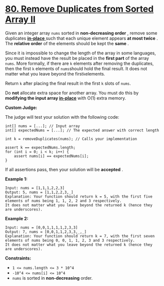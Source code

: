 # [80. Remove Duplicates from Sorted Array II](https://leetcode.com/problems/remove-duplicates-from-sorted-array-ii/description/?envType=study-plan-v2&envId=top-interview-150)

Given an integer array `nums` sorted in **non-decreasing order** , remove some duplicates <a href="https://en.wikipedia.org/wiki/In-place_algorithm" target="_blank">**in-place** </a> such that each unique element appears **at most twice** . The **relative order**  of the elements should be kept the **same** .

Since it is impossible to change the length of the array in some languages, you must instead have the result be placed in the **first part**  of the array `nums`. More formally, if there are `k` elements after removing the duplicates, then the first `k` elements of `nums`should hold the final result. It does not matter what you leave beyond the first`k`elements.

Return `k` after placing the final result in the first `k` slots of `nums`.

Do **not**  allocate extra space for another array. You must do this by **modifying the input array <a href="https://en.wikipedia.org/wiki/In-place_algorithm" target="_blank">in-place</a>**  with O(1) extra memory.

**Custom Judge:** 

The judge will test your solution with the following code:

```
int[] nums = [...]; // Input array
int[] expectedNums = [...]; // The expected answer with correct length

int k = removeDuplicates(nums); // Calls your implementation

assert k == expectedNums.length;
for (int i = 0; i < k; i++) {
    assert nums[i] == expectedNums[i];
}
```

If all assertions pass, then your solution will be **accepted** .

**Example 1:** 

```
Input: nums = [1,1,1,2,2,3]
Output: 5, nums = [1,1,2,2,3,_]
Explanation: Your function should return k = 5, with the first five elements of nums being 1, 1, 2, 2 and 3 respectively.
It does not matter what you leave beyond the returned k (hence they are underscores).
```

**Example 2:** 

```
Input: nums = [0,0,1,1,1,1,2,3,3]
Output: 7, nums = [0,0,1,1,2,3,3,_,_]
Explanation: Your function should return k = 7, with the first seven elements of nums being 0, 0, 1, 1, 2, 3 and 3 respectively.
It does not matter what you leave beyond the returned k (hence they are underscores).
```

**Constraints:** 

- `1 <= nums.length <= 3 * 10^4`
- `-10^4 <= nums[i] <= 10^4`
- `nums` is sorted in **non-decreasing**  order.